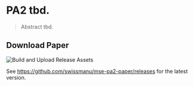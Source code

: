 # PA2 tbd.

> Abstract tbd.

## Download Paper

![Build and Upload Release Assets](https://github.com/swissmanu/mse-paper-pa2/workflows/Build%20and%20Upload%20Release%20Assets/badge.svg)

See https://github.com/swissmanu/mse-pa2-paper/releases for the latest version.